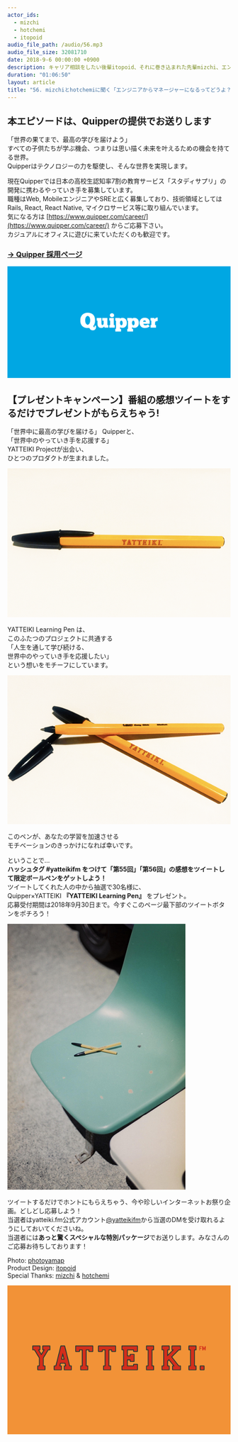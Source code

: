 ```yaml
---
actor_ids:
  - mizchi
  - hotchemi
  - itopoid
audio_file_path: /audio/56.mp3
audio_file_size: 32081710
date: 2018-9-6 00:00:00 +0900
description: キャリア相談をしたい後輩itopoid、それに巻き込まれた先輩mizchi、エンジニアからマネジメント側に片足を踏み入れた2人目の先輩hotchemiが、エンジニアとマネージャーのキャリアについて話しました。ゲーム業界からウェブ系ベンチャー、そして現在フリーランスで活躍するmizchi。SEからウェブ系に転職し、エンジニアリングの傍らマネジメント業務もこなすhotchemi。メーカーに新卒入社し先月勢いで退職したitopoid。以上3人でお送りします。
duration: "01:06:50"
layout: article
title: "56. mizchiとhotchemiに聞く「エンジニアからマネージャーになるってどうよ？」【提供:Quipper】"
---
```


## 本エピソードは、Quipperの提供でお送りします

「世界の果てまで、最高の学びを届けよう」  
すべての子供たちが学ぶ機会、つまりは思い描く未来を叶えるための機会を持てる世界。  
Quipperはテクノロジーの力を駆使し、そんな世界を実現します。  

現在Quipperでは日本の高校生認知率7割の教育サービス「スタディサプリ」の開発に携わるやっていき手を募集しています。  
職種はWeb, MobileエンジニアやSREと広く募集しており、技術領域としてはRails, React, React Native, マイクロサービス等に取り組んでいます。  
気になる方は [https://www.quipper.com/career/](https://www.quipper.com/career/) からご応募下さい。  
カジュアルにオフィスに遊びに来ていただくのも歓迎です。
### [→ Quipper 採用ページ](https://www.quipper.com/career/)

![Quipper](/images/slideshows/55/Logo_Quipper_600300.png )


## 【プレゼントキャンペーン】番組の感想ツイートをするだけでプレゼントがもらえちゃう!

「世界中に最高の学びを届ける」 Quipperと、  
「世界中のやっていき手を応援する」  
YATTEIKI Projectが出会い、  
ひとつのプロダクトが生まれました。  

![YATTEIKILearningPen](/images/slideshows/56/pen1.png )

YATTEIKI Learning Pen は、  
このふたつのプロジェクトに共通する  
「人生を通して学び続ける、  
  世界中のやっていき手を応援したい」  
という想いをモチーフにしています。  

![YATTEIKILearningPen](/images/slideshows/56/pen2.png )

このペンが、あなたの学習を加速させる  
モチベーションのきっかけになれば幸いです。   

ということで…  
**ハッシュタグ #yatteikifm をつけて「第55回」「第56回」の感想をツイートして限定ボールペンをゲットしよう！**   
ツイートしてくれた人の中から抽選で30名様に、  
Quipper×YATTEIKI **『YATTEIKI Learning Pen』** をプレゼント。  
応募受付期間は2018年9月30日まで。今すぐこのページ最下部のツイートボタンをポチろう！  

![YATTEIKILEARNINGPEN](/images/slideshows/56/pen4.png )

ツイートするだけでホントにもらえちゃう、今や珍しいインターネットお祭り企画。どしどし応募しよう！  
当選者はyatteiki.fm公式アカウント[@yatteikifm](https://twitter.com/yatteikifm)から当選のDMを受け取れるようにしておいてくださいね。  
当選者には**あっと驚くスペシャルな特別パッケージ**でお送りします。みなさんのご応募お待ちしております！  

Photo: [photoyamap](https://www.instagram.com/photoyamap/)  
Product Design: [itopoid](https://twitter.com/itopoid)  
Special Thanks: [mizchi](https://twitter.com/mizchi) & [hotchemi](https://twitter.com/hotchemi)  

![YATTEIKILearningPen](/images/slideshows/56/pen5.png )
